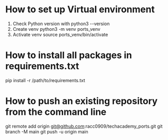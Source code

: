 # How to set up Virtual environment
1. Check Python version with python3 --version
2. Create venv
python3 -m venv ports_venv
3. Activate venv
source ports_venv/bin/activate

# How to install all packages in requirements.txt
pip install -r /path/to/requirements.txt

# How to push an existing repository from the command line
git remote add origin git@github.com:racc0909/techacademy_ports.git
git branch -M main
git push -u origin main